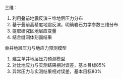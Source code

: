 三维：
1. 利用叠前地震反演三维地层压力分布
2. 基于叠前高精度地震反演，明确岩石力学参数三维分布
3. 提取研究区地层应变量
4. 结合缝洞体刻画结果

单井地层压力与地应力预测模型
1. 建立单井地层压力预测模型
2. 对比地应力与实测结果相对误差，基本目标85%
3. 异常压力与实测结果相对误差，基本目标80%